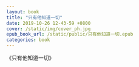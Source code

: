```yaml
---
layout: book
title: "只有他知道一切"
date: 2019-10-26 12-43-59 +0800
cover: /static/img/cover_ph.jpg
epub_book_url: /static/public/只有他知道一切.epub
categories: book
---
```


《只有他知道一切》